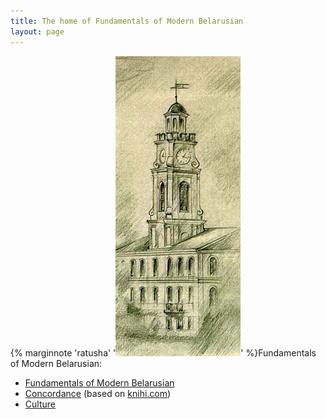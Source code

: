 ```yaml
---
title: The home of Fundamentals of Modern Belarusian
layout: page
---
```



{% marginnote 'ratusha' '![Ratusha](ratusha.jpg)' %}Fundamentals of Modern Belarusian:
 - [Fundamentals of Modern Belarusian](fofmb/fofmb.html)
 - [Concordance](concordance/concordance.html) (based on [knihi.com](http://www.knihi.com/))
 - [Culture](culture/culture.html)
